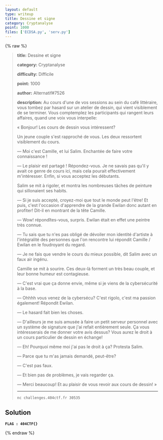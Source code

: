 ```yaml
---
layout: default
type: writeup
title: Dessine et signe
category: Cryptanalyse
point: 1000
files: ['ECDSA.py', 'serv.py']
---
```


{% raw %}
> **title:** Dessine et signe
>
> **category:** Cryptanalyse
>
> **difficulty:** Difficile
>
> **point:** 1000
>
> **author:** Alternatif#7526
>
> **description:**
> Au cours d'une de vos sessions au sein du café littéraire, vous tombez par hasard sur un atelier de dessin, qui vient visiblement de se terminer. Vous comptemplez les participants qui rangent leurs affaires, quand une voix vous interpelle:  
> 
> « Bonjour! Les cours de dessin vous intéressent?  
> 
> Un jeune couple s'est rapproché de vous. Les deux ressortent visiblement du cours.  
> 
> — Moi c'est Camille, et lui Salim. Enchantée de faire votre connaissance !  
> 
> — Le plaisir est partagé ! Répondez-vous. Je ne savais pas qu'il y avait ce genre de cours ici, mais cela pourait effectivement m'intéresser. Enfin, si vous acceptez les débutants.   
> 
> Salim se mit à rigoler, et montra les nombreuses tâches de peinture qui sillonaient ses habits.  
> 
> — Si je suis accepté, croyez-moi que tout le monde peut l'être! Et puis, c'est l'occasion d'apprendre de la grande Ewilan donc autant en profiter! Dit-il en montrant de la tête Camille.  
> 
> — Wow! répondîtes-vous, surpris. Ewilan était en effet une peintre très connue.  
> 
> — Tu sais que tu n'es pas obligé de dévoiler mon identité d'artiste à l'intégralité des personnes que l'on rencontre lui répondit Camille / Ewilan en le foudroyant du regard.  
> 
> — Je ne fais que vendre le cours du mieux possible, dit Salim avec un faux air ingénu.  
> 
> Camille se mit à sourire. Ces deux-là forment un très beau couple, et leur bonne humeur est contagieuse.  
> 
> — C'est vrai que ça donne envie, même si je viens de la cybersécurité à la base.  
> 
> — Ohhhh vous venez de la cybersécu? C'est rigolo, c'est ma passion également! Répondit Ewilan.  
> 
> — Le hasard fait bien les choses.  
> 
> — D'ailleurs je me suis amusée à faire un petit serveur personnel avec un système de signature que j'ai refait entièrement seule. Ça vous intéresserais de me donner votre avis dessus? Vous aurez le droit à un cours particulier de dessin en échange!  
> 
> — Eh! Pourquoi même moi j'ai pas le droit à ça? Protesta Salim.  
> 
> — Parce que tu m'as jamais demandé, peut-être?  
> 
> — C'est pas faux.  
> 
> — Et bien pas de problèmes, je vais regarder ça.  
> 
> — Merci beaucoup! Et au plaisir de vous revoir aux cours de dessin! »
> 
> ***
> 
> ```
> nc challenges.404ctf.fr 30535
> ```

## Solution


**`FLAG : 404CTF{}`**

{% endraw %}